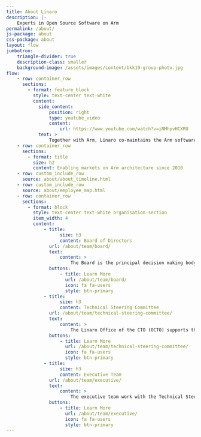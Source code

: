 ```yaml
---
title: About Linaro
description: |-
    Experts in Open Source Software on Arm
permalink: /about/
js-package: about
css-package: about
layout: flow
jumbotron:
    triangle-divider: true
    description-class: smaller
    background-image: /assets/images/content/bkk19-group-photo.jpg
flow:
    - row: container_row
      sections:
        - format: feature_block
          style: text-center text-white
          content:
            side_content:
                position: right
                type: youtube_video
                content:
                    url: https://www.youtube.com/watch?v=iNMhpvHCXRU
            text: >
                Together with Arm, Linaro co-maintains the Arm software ecosystem, providing the tools, security and Linux kernel quality needed for a solid base to differentiate on. Enabling markets on Arm architecture since 2010, Linaro works with companies to consolidate Arm code bases in the ecosystem as a whole, as well as in specific market segments. We do this by providing an engineering forum where industry and community can work together on open source software to solve common problems. This collaborative approach reduces software fragmentation across the many Arm platforms and enables industry and community to reduce costs for development and validation of Arm-based software.
    - row: container_row
      sections:
        - format: title
          size: h2
          content: Enabling markets on Arm architecture since 2010
    - row: custom_include_row
      source: about/about_timeline.html
    - row: custom_include_row
      source: about/employee_map.html
    - row: container_row
      sections:
        - format: block
          style: text-center text-white organisation-section
          item_width: 4
          content:
              - title:
                    size: h3
                    content: Board of Directors
                url: /about/team/board/
                text:
                    content: >
                        The Board is the principal decision making body and focuses on ensuring the organization is moving toward its strategic mission through a combination of industry
                buttons:
                    - title: Learn More
                      url: /about/team/board/
                      icon: fa fa-users
                      style: btn-primary
              - title:
                    size: h3
                    content: Technical Steering Committee
                url: /about/team/technical-steering-committee/
                text:
                    content: >
                        The Linaro Office of the CTO (OCTO) supports the TSC in determining Linaro’s technical strategy, ensuring technical coherency across Linaro’s engineering activities
                buttons:
                    - title: Learn More
                      url: /about/team/technical-steering-committee/
                      icon: fa fa-users
                      style: btn-primary
              - title:
                    size: h3
                    content: Executive Team
                url: /about/team/executive/
                text:
                    content: >
                        The executive team work with the Technical Steering Committee and Linaro members to translate strategy and resources into deliverables. They are responsible for the...
                buttons:
                    - title: Learn More
                      url: /about/team/executive/
                      icon: fa fa-users
                      style: btn-primary
---
```

